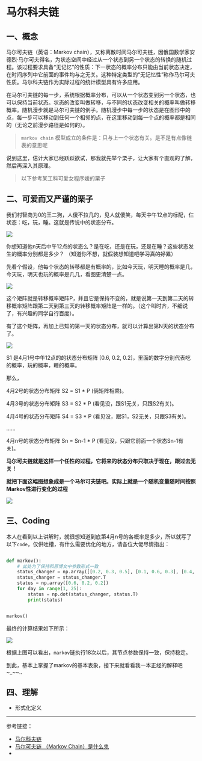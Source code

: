 # 马尔科夫链

## 一、概念

马尔可夫链（英语：Markov chain），又称离散时间马尔可夫链，因俄国数学家安德烈·马尔可夫得名，为状态空间中经过从一个状态到另一个状态的转换的随机过程。该过程要求具备“无记忆”的性质：下一状态的概率分布只能由当前状态决定，在时间序列中它前面的事件均与之无关。这种特定类型的“无记忆性”称作马尔可夫性质。马尔科夫链作为实际过程的统计模型具有许多应用。

在马尔可夫链的每一步，系统根据概率分布，可以从一个状态变到另一个状态，也可以保持当前状态。状态的改变叫做转移，与不同的状态改变相关的概率叫做转移概率。随机漫步就是马尔可夫链的例子。随机漫步中每一步的状态是在图形中的点，每一步可以移动到任何一个相邻的点，在这里移动到每一个点的概率都是相同的（无论之前漫步路径是如何的）。

> ``markov chain`` 模型成立的条件是：只与上一个状态有关。是不是有点像链表的意思呢

说到这里，估计大家已经跃跃欲试，那我就先举个栗子，让大家有个直观的了解，然后再深入其原理。

> 以下参考某工科可爱女程序媛的栗子


## 二、可爱而又严谨的栗子

我们村智商为0的王二狗，人傻不拉几的，见人就傻笑，每天中午12点的标配，仨状态：吃，玩，睡。这就是传说中的状态分布。

![](./imgs/wang-er-gou.jpg)

你想知道他n天后中午12点的状态么？是在吃，还是在玩，还是在睡？这些状态发生的概率分别都是多少？
（知道你不想，就假装想知道吧~~学习真的好累~~）

先看个假设，他每个状态的转移都是有概率的，比如今天玩，明天睡的概率是几，今天玩，明天也玩的概率是几几，看图更清楚一点。

![](./imgs/wang-status-1.jpg)

这个矩阵就是转移概率矩阵P，并且它是保持不变的，就是说第一天到第二天的转移概率矩阵跟第二天到第三天的转移概率矩阵是一样的。（这个叫时齐，不细说了，有兴趣的同学自行百度）。   

有了这个矩阵，再加上已知的第一天的状态分布，就可以计算出第N天的状态分布了。

![](./imgs/wang-status-2.jpg)

S1 是4月1号中午12点的的状态分布矩阵 [0.6, 0.2, 0.2]，里面的数字分别代表吃的概率，玩的概率，睡的概率。

那么，

4月2号的状态分布矩阵 S2 = S1 * P (俩矩阵相乘)。

4月3号的状态分布矩阵 S3 = S2 * P (看见没，跟S1无关，只跟S2有关)。

4月4号的状态分布矩阵 S4 = S3 * P (看见没，跟S1，S2无关，只跟S3有关)。

......

4月n号的状态分布矩阵 Sn = Sn-1 * P (看见没，只跟它前面一个状态Sn-1有关)。

**马尔可夫链就是这样一个任性的过程，它将来的状态分布只取决于现在，跟过去无关！**

**就把下面这幅图想象成是一个马尔可夫链吧。实际上就是一个随机变量随时间按照Markov性进行变化的过程**

![](./imgs/markov-status.jpg)


## 三、Coding

本人在看到以上讲解时，就很想知道到底第4月n号的各概率是多少，所以就写了以下``code``，仅供吐槽，有什么需要优化的地方，请各位大佬尽情指出：

```python

def markov():
    # 此处为了保持和原博文中参数形式一致
    status_changer = np.array([[0.2, 0.3, 0.5], [0.1, 0.6, 0.3], [0.4, 0.5, 0.1]])
    status_changer = status_changer.T
    status = np.array([0.6, 0.2, 0.2])
    for day in range(1, 25):
        status = np.dot(status_changer, status.T)
        print(status)


markov()

```

最终的计算结果如下所示：

![](./imgs/markov-calculate-1.png)


根据上图可以看出，``markov``链执行18次以后，其节点参数保持一致，保持稳定。


到此，基本上掌握了markov的基本表象，接下来就看看我一本正经的解释吧~_~~..


## 四、理解

- 形式化定义




*** 
参考链接：

- [马尔科夫链](https://zh.wikipedia.org/wiki/%E9%A9%AC%E5%B0%94%E5%8F%AF%E5%A4%AB%E9%93%BE)
- [马尔可夫链 （Markov Chain）是什么鬼](https://zhuanlan.zhihu.com/p/26453269)
- 